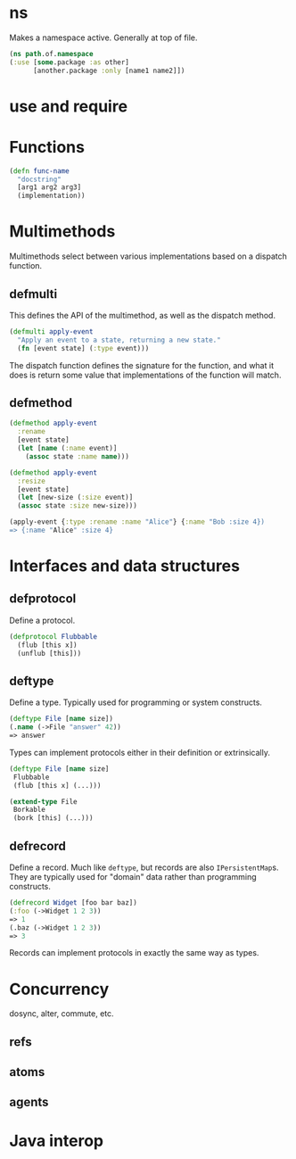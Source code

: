 # ns #

Makes a namespace active. Generally at top of file.

```clojure
(ns path.of.namespace
(:use [some.package :as other]
      [another.package :only [name1 name2]])
```

# use and require #

# Functions #

```clojure
(defn func-name
  "docstring"
  [arg1 arg2 arg3]
  (implementation))
```

# Multimethods #

Multimethods select between various implementations based on a
dispatch function.

## defmulti ##

This defines the API of the multimethod, as well as the dispatch method.

```clojure
(defmulti apply-event
  "Apply an event to a state, returning a new state."
  (fn [event state] (:type event)))
```

The dispatch function defines the signature for the function, and what
it does is return some value that implementations of the function will
match.

## defmethod ##

```clojure
(defmethod apply-event
  :rename
  [event state]
  (let [name (:name event)]
    (assoc state :name name)))

(defmethod apply-event
  :resize
  [event state]
  (let [new-size (:size event)]
  (assoc state :size new-size)))

(apply-event {:type :rename :name "Alice"} {:name "Bob :size 4})
=> {:name "Alice" :size 4}
```

# Interfaces and data structures #

## defprotocol ##

Define a protocol.

```clojure
(defprotocol Flubbable
  (flub [this x])
  (unflub [this]))
```

## deftype ##

Define a type. Typically used for programming or system constructs.

```clojure
(deftype File [name size])
(.name (->File "answer" 42))
=> answer
```

Types can implement protocols either in their definition or
extrinsically.

```clojure
(deftype File [name size]
 Flubbable
 (flub [this x] (...)))

(extend-type File
 Borkable
 (bork [this] (...)))
```

## defrecord ##

Define a record. Much like `deftype`, but records are also
`IPersistentMap`s. They are typically used for "domain" data rather
than programming constructs.

```clojure
(defrecord Widget [foo bar baz])
(:foo (->Widget 1 2 3))
=> 1
(.baz (->Widget 1 2 3))
=> 3
```

Records can implement protocols in exactly the same way as types.

# Concurrency #

dosync, alter, commute, etc.

## refs ##

## atoms ##

## agents ##

# Java interop #

